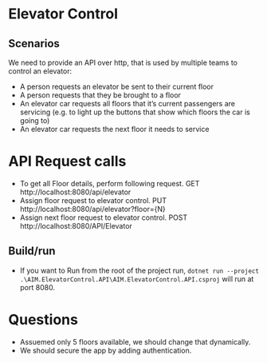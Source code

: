# Elevator Control

## Scenarios

We need to provide an API over http, that is used by multiple teams to control an elevator:

- A person requests an elevator be sent to their current floor
- A person requests that they be brought to a floor
- An elevator car requests all floors that it’s current passengers are servicing (e.g. to light up the buttons that show which floors the car is going to)
- An elevator car requests the next floor it needs to service


# API Request calls
- To get all Floor details, perform following request. 
    GET http://localhost:8080/api/elevator
- Assign floor request to elevator control.
    PUT http://localhost:8080/api/elevator?floor={N}
-  Assign next floor request to elevator control.
    POST http://localhost:8080/API/Elevator

## Build/run

- If you want to Run from the root of the project run, `dotnet run --project .\AIM.ElevatorControl.API\AIM.ElevatorControl.API.csproj` will run at port 8080.

# Questions

- Assuemed only 5 floors available, we should change that dynamically. 
- We should secure the app by adding authentication.
